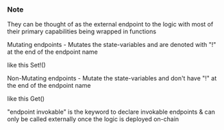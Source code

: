 ### Note

They can be thought of as the external endpoint to the logic with most of their primary capabilities being wrapped in functions

Mutating endpoints - Mutates the state-variables and are denoted with "!" at the end of the endpoint name

like this Set!()

Non-Mutating endpoints - Mutate the state-variables and don't have "!" at the end of the endpoint name

like this Get()

"endpoint invokable" is the keyword to declare invokable endpoints & can only be called externally once the logic is deployed on-chain
